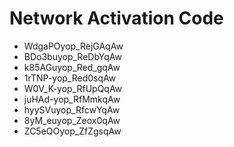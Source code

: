 # Network Activation Code
* WdgaPOyop_RejGAqAw
* BDo3buyop_ReDbYqAw
* k85AGuyop_Red_gqAw
* 1rTNP-yop_Red0sqAw
* W0V_K-yop_RfUpQqAw
* juHAd-yop_RfMmkqAw
* hyySVuyop_RfcwYqAw
* 8yM_euyop_Zeox0qAw
* ZC5eQOyop_ZfZgsqAw